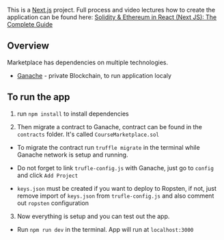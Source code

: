 This is a [Next.js](https://nextjs.org/) project. Full process and video lectures how to create the application can be found here: [Solidity & Ethereum in React (Next JS): The Complete Guide
](https://www.udemy.com/course/solidity-ethereum-in-react-next-js-the-complete-guide/?referralCode=2436B1CB6ED554938127)

## Overview

Marketplace has dependencies on multiple technologies.

* [Ganache](https://trufflesuite.com/ganache/) - private Blockchain, to run application localy

## To run the app
1. run `npm install` to install dependencies

2. Then migrate a contract to Ganache, contract can be found in the `contracts` folder. It's called `CourseMarketplace.sol`

* To migrate the contract run `truffle migrate` in the terminal while Ganache network is setup and running.

* Do not forget to link `trufle-config.js` with Ganache, just go to `config` and click `Add Project`

* `keys.json` must be created if you want to deploy to Ropsten, if not, just remove import of `keys.json` from `trufle-config.js` and also comment out `ropsten` configuration

3. Now everything is setup and you can test out the app.

* Run `npm run dev` in the terminal. App will run at `localhost:3000`
